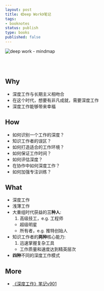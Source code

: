 ```yaml
--- 
layout: post
title: 《Deep Work》笔记
tags: 
- booknotes
status: publish
type: books
published: false
---
```


![deep work - mindmap](https://i.imgur.com/1syhByZ.png)


<br>
<br>



## Why

* 深度工作与长期主义相吻合
* 在这个时代，想要有非凡成就，需要深度工作
* 深度工作能够带来幸福
 
## How

* 如何识别一个工作的深度？
* 知识工作者的误区？
* 如何打造适合的工作环境？
* 如何保证工作时间？
* 如何评估深度？
* 在协作中如何深度工作？
* 如何加强专注训练？

## What

* 深度工作
* 浅薄工作
* 大重组时代获益的**三种人**: 
	1.  高级技工，e.g. 工程师 
	*  超级明星 
	*  所有者，e.g. 推特创始人
* 知识工作者的**两种**核心能力:
	1. 迅速掌握复杂工具 
	* 工作质量和速度达到精英层次
* **四种**不同的深度工作模式


## More

* [《深度工作》笔记v901](https://shimo.im/docs/hT8rQj6CVrxRtCKJ/read)

<br>
<br>

